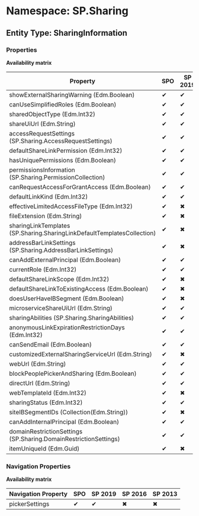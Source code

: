 # Namespace: SP.Sharing
## Entity Type: SharingInformation

### Properties

**Availability matrix**

Property | SPO | SP 2019 | SP 2016 | SP 2013
----------|-----|---------|---------|--------
showExternalSharingWarning (Edm.Boolean) | ✔ | ✔ | ✖ | ✖
canUseSimplifiedRoles (Edm.Boolean) | ✔ | ✔ | ✖ | ✖
sharedObjectType (Edm.Int32) | ✔ | ✔ | ✖ | ✖
shareUiUrl (Edm.String) | ✔ | ✔ | ✖ | ✖
accessRequestSettings (SP.Sharing.AccessRequestSettings) | ✔ | ✔ | ✖ | ✖
defaultShareLinkPermission (Edm.Int32) | ✔ | ✔ | ✖ | ✖
hasUniquePermissions (Edm.Boolean) | ✔ | ✔ | ✖ | ✖
permissionsInformation (SP.Sharing.PermissionCollection) | ✔ | ✔ | ✖ | ✖
canRequestAccessForGrantAccess (Edm.Boolean) | ✔ | ✔ | ✖ | ✖
defaultLinkKind (Edm.Int32) | ✔ | ✔ | ✖ | ✖
effectiveLimitedAccessFileType (Edm.Int32) | ✔ | ✖ | ✖ | ✖
fileExtension (Edm.String) | ✔ | ✖ | ✖ | ✖
sharingLinkTemplates (SP.Sharing.SharingLinkDefaultTemplatesCollection) | ✔ | ✖ | ✖ | ✖
addressBarLinkSettings (SP.Sharing.AddressBarLinkSettings) | ✔ | ✖ | ✖ | ✖
canAddExternalPrincipal (Edm.Boolean) | ✔ | ✔ | ✖ | ✖
currentRole (Edm.Int32) | ✔ | ✔ | ✖ | ✖
defaultShareLinkScope (Edm.Int32) | ✔ | ✖ | ✖ | ✖
defaultShareLinkToExistingAccess (Edm.Boolean) | ✔ | ✖ | ✖ | ✖
doesUserHaveIBSegment (Edm.Boolean) | ✔ | ✖ | ✖ | ✖
microserviceShareUiUrl (Edm.String) | ✔ | ✔ | ✖ | ✖
sharingAbilities (SP.Sharing.SharingAbilities) | ✔ | ✔ | ✖ | ✖
anonymousLinkExpirationRestrictionDays (Edm.Int32) | ✔ | ✔ | ✖ | ✖
canSendEmail (Edm.Boolean) | ✔ | ✔ | ✖ | ✖
customizedExternalSharingServiceUrl (Edm.String) | ✔ | ✖ | ✖ | ✖
webUrl (Edm.String) | ✔ | ✔ | ✖ | ✖
blockPeoplePickerAndSharing (Edm.Boolean) | ✔ | ✔ | ✖ | ✖
directUrl (Edm.String) | ✔ | ✔ | ✖ | ✖
webTemplateId (Edm.Int32) | ✔ | ✖ | ✖ | ✖
sharingStatus (Edm.Int32) | ✔ | ✔ | ✖ | ✖
siteIBSegmentIDs (Collection(Edm.String)) | ✔ | ✖ | ✖ | ✖
canAddInternalPrincipal (Edm.Boolean) | ✔ | ✔ | ✖ | ✖
domainRestrictionSettings (SP.Sharing.DomainRestrictionSettings) | ✔ | ✔ | ✖ | ✖
itemUniqueId (Edm.Guid) | ✔ | ✖ | ✖ | ✖

### Navigation Properties

**Availability matrix**

Navigation Property | SPO | SP 2019 | SP 2016 | SP 2013
----------|-----|---------|---------|--------
pickerSettings | ✔ | ✔ | ✖ | ✖
